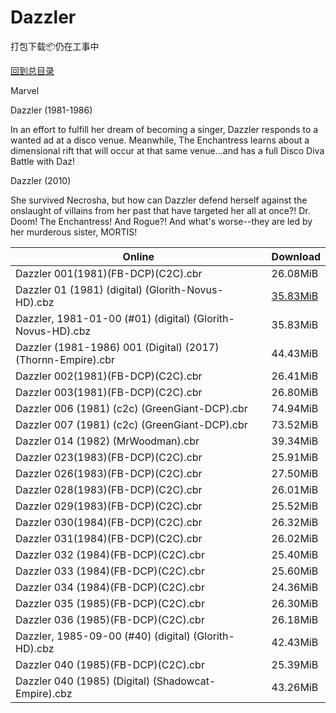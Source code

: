 # Dazzler

打包下载📦仍在工事中

[回到总目录](/Catalogs.md)

Marvel

Dazzler (1981-1986)

In an effort to fulfill her dream of becoming a singer, Dazzler responds to a wanted ad at a disco venue. Meanwhile, The Enchantress learns about a dimensional rift that will occur at that same venue…and has a full Disco Diva Battle with Daz!



Dazzler (2010)

She survived Necrosha, but how can Dazzler defend herself against the onslaught of villains from her past that have targeted her all at once?! Dr. Doom! The Enchantress! And Rogue?! And what's worse--they are led by her murderous sister, MORTIS! 





Online | Download
--- | ---
Dazzler 001(1981)(FB-DCP)(C2C).cbr | 26.08MiB
Dazzler 01 (1981) (digital) (Glorith-Novus-HD).cbz | [35.83MiB](https://pan.baidu.com/s/1nvDYQyH#list/path=%2FNovus%20-%20Week%20of%202016%20Q3%2FNovus%20-%20Week%20of%202016-08-31%2F%E3%82%BB%E3%82%B7%E3%82%B1%E3%82%AF%E3%82%A6%E3%82%A8%E3%82%A8%E3%82%AA%E3%82%BB%E3%82%A4%E3%82%BF%E3%82%B7%E3%82%BB%E3%82%BF%E3%82%B1%E3%82%A6%E3%82%BF%E3%82%BB%E3%82%AA%E3%82%B9%E3%82%B1%E3%82%BB%E3%82%A6%E3%82%A6%E3%82%A2%E3%82%BB%E3%82%BD%E3%82%A2%E3%82%B3%E3%82%A4%E3%82%AD%E3%82%BF&parentPath=%2FNovus%20-%20Week%20of%202016%20Q3)
Dazzler, 1981-01-00 (#01) (digital) (Glorith-Novus-HD).cbz | 35.83MiB
Dazzler (1981-1986) 001 (Digital) (2017) (Thornn-Empire).cbr | 44.43MiB
Dazzler 002(1981)(FB-DCP)(C2C).cbr | 26.41MiB
Dazzler 003(1981)(FB-DCP)(C2C).cbr | 26.80MiB
Dazzler 006 (1981) (c2c) (GreenGiant-DCP).cbr | 74.94MiB
Dazzler 007 (1981) (c2c) (GreenGiant-DCP).cbr | 73.52MiB
Dazzler 014 (1982) (MrWoodman).cbr | 39.34MiB
Dazzler 023(1983)(FB-DCP)(C2C).cbr | 25.91MiB
Dazzler 026(1983)(FB-DCP)(C2C).cbr | 27.50MiB
Dazzler 028(1983)(FB-DCP)(C2C).cbr | 26.01MiB
Dazzler 029(1983)(FB-DCP)(C2C).cbr | 25.52MiB
Dazzler 030(1984)(FB-DCP)(C2C).cbr | 26.32MiB
Dazzler 031(1984)(FB-DCP)(C2C).cbr | 26.02MiB
Dazzler 032 (1984)(FB-DCP)(C2C).cbr | 25.40MiB
Dazzler 033 (1984)(FB-DCP)(C2C).cbr | 25.60MiB
Dazzler 034 (1984)(FB-DCP)(C2C).cbr | 24.36MiB
Dazzler 035 (1985)(FB-DCP)(C2C).cbr | 26.30MiB
Dazzler 036 (1985)(FB-DCP)(C2C).cbr | 26.18MiB
Dazzler, 1985-09-00 (#40) (digital) (Glorith-HD).cbz | 42.43MiB
Dazzler 040 (1985)(FB-DCP)(C2C).cbr | 25.39MiB
Dazzler 040 (1985) (Digital) (Shadowcat-Empire).cbz | 43.26MiB